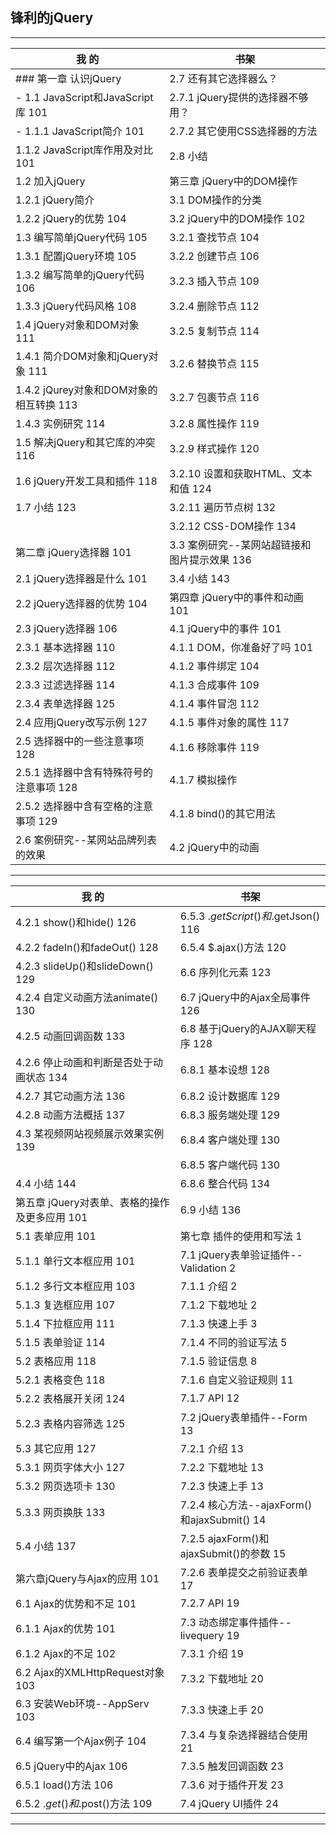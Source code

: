 ## 锋利的jQuery


---
| 我 的  | 书架 |
|---|----|
|### 第一章  认识jQuery|2.7 还有其它选择器么？|
|- 1.1  JavaScript和JavaScript库 101|2.7.1  jQuery提供的选择器不够用？|
|- 1.1.1  JavaScript简介 101|2.7.2  其它使用CSS选择器的方法|
|1.1.2  JavaScript库作用及对比 101|2.8  小结|
|1.2  加入jQuery|第三章  jQuery中的DOM操作|
|1.2.1  jQuery简介|3.1  DOM操作的分类|
|1.2.2  jQuery的优势 104|3.2  jQuery中的DOM操作 102|
|1.3  编写简单jQuery代码 105|3.2.1  查找节点 104|
|1.3.1  配置jQuery环境 105|3.2.2  创建节点 106|
|1.3.2  编写简单的jQuery代码 106|3.2.3  插入节点 109|
|1.3.3  jQuery代码风格 108|3.2.4  删除节点 112|
|1.4  jQuery对象和DOM对象 111|3.2.5  复制节点 114|
|1.4.1  简介DOM对象和jQuery对象 111|3.2.6  替换节点 115|
|1.4.2  jQurey对象和DOM对象的相互转换 113|3.2.7  包裹节点 116|
|1.4.3  实例研究 114|3.2.8  属性操作 119|
|1.5  解决jQuery和其它库的冲突 116|3.2.9  样式操作 120|
|1.6  jQuery开发工具和插件 118|3.2.10  设置和获取HTML、文本和值 124|
|1.7  小结 123|3.2.11  遍历节点树 132|
||3.2.12  CSS-DOM操作 134|
|第二章  jQuery选择器 101|3.3  案例研究--某网站超链接和图片提示效果 136|
|2.1  jQuery选择器是什么 101|3.4  小结 143|
|2.2  jQuery选择器的优势 104|第四章  jQuery中的事件和动画 101|
|2.3  jQuery选择器 106|4.1  jQuery中的事件 101|
|2.3.1  基本选择器 110|4.1.1  DOM，你准备好了吗 101|
|2.3.2  层次选择器 112|4.1.2  事件绑定 104|
|2.3.3  过滤选择器 114|4.1.3  合成事件 109|
|2.3.4  表单选择器 125|4.1.4  事件冒泡 112|
|2.4  应用jQuery改写示例 127|4.1.5  事件对象的属性 117|
|2.5  选择器中的一些注意事项 128|4.1.6  移除事件 119|
|2.5.1  选择器中含有特殊符号的注意事项 128|4.1.7  模拟操作|
|2.5.2  选择器中含有空格的注意事项 129|4.1.8  bind()的其它用法 |
|2.6  案例研究--某网站品牌列表的效果|4.2  jQuery中的动画|

---
| 我 的  | 书架 |
|---|----|
|4.2.1  show()和hide() 126|6.5.3  $.getScript()和$.getJson() 116|
|4.2.2  fadeIn()和fadeOut() 128|6.5.4  $.ajax()方法 120|
|4.2.3  slideUp()和slideDown() 129|6.6  序列化元素 123|
|4.2.4  自定义动画方法animate() 130|6.7  jQuery中的Ajax全局事件 126|
|4.2.5  动画回调函数 133|6.8  基于jQuery的AJAX聊天程序 128|
|4.2.6  停止动画和判断是否处于动画状态 134|6.8.1  基本设想 128|
|4.2.7  其它动画方法 136|6.8.2  设计数据库 129|
|4.2.8  动画方法概括 137|6.8.3  服务端处理 129|
|4.3  某视频网站视频展示效果实例 139|6.8.4  客户端处理 130|
||6.8.5  客户端代码 130|
|4.4  小结 144|6.8.6  整合代码 134|
|第五章  jQuery对表单、表格的操作及更多应用 101|6.9  小结 136|
|5.1  表单应用 101|第七章  插件的使用和写法 1|
|5.1.1  单行文本框应用 101|7.1  jQuery表单验证插件--Validation 2|
|5.1.2  多行文本框应用 103|7.1.1  介绍 2|
|5.1.3  复选框应用 107|7.1.2  下载地址 2|
|5.1.4  下拉框应用 111|7.1.3  快速上手 3|
|5.1.5  表单验证 114|7.1.4  不同的验证写法 5|
|5.2  表格应用 118|7.1.5  验证信息 8|
|5.2.1  表格变色 118|7.1.6  自定义验证规则 11|
|5.2.2  表格展开关闭 124|7.1.7  API 12|
|5.2.3  表格内容筛选 125|7.2  jQuery表单插件--Form 13|
|5.3  其它应用 127|7.2.1  介绍 13|
|5.3.1  网页字体大小 127|7.2.2  下载地址 13|
|5.3.2  网页选项卡 130|7.2.3  快速上手 13|
|5.3.3  网页换肤 133|7.2.4  核心方法--ajaxForm()和ajaxSubmit() 14|
|5.4  小结 137|7.2.5  ajaxForm()和ajaxSubmit()的参数 15|
|第六章jQuery与Ajax的应用 101|7.2.6  表单提交之前验证表单 17|
|6.1  Ajax的优势和不足 101|7.2.7  API 19|
|6.1.1  Ajax的优势 101|7.3  动态绑定事件插件--livequery 19|
|6.1.2  Ajax的不足 102|7.3.1  介绍 19|
|6.2  Ajax的XMLHttpRequest对象 103|7.3.2  下载地址 20|
|6.3  安装Web环境--AppServ 103|7.3.3  快速上手 20|
|6.4  编写第一个Ajax例子 104|7.3.4  与复杂选择器结合使用 21|
|6.5  jQuery中的Ajax 106|7.3.5  触发回调函数 23|
|6.5.1  load()方法 106|7.3.6  对于插件开发 23|
|6.5.2  $.get()和$.post()方法 109|7.4  jQuery UI插件 24|

---


